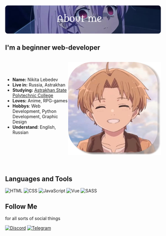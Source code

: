 <div>

![Header](https://github.com/Nicanev/Nicanev/blob/main/img/about.png)

<div>

## I'm a beginner web-developer

<br/>
<img src="https://github.com/Nicanev/Nicanev/blob/main/img/Profile-new.png" align="right" width="300" height="300" />
<br/>
<br/>

- **Name:** Nikita Lebedev
- **Live in:** Russia, Astrakhan
- **Studying:** [Astrakhan State Polytechnic College](https://www.aspc-edu.ru/)
- **Loves:** Anime, RPG-games
- **Hobbys**: Web Development, Python Development, Graphic Design
- **Understand**: English, Russian

</div>
<br/>
<br/>
<br/>
<br/>
<br/>

## Languages and Tools

![HTML](https://img.shields.io/badge/-HTML-000000?style=for-the-badge&logo=HTML5)
![CSS](https://img.shields.io/badge/-CSS-000000?style=for-the-badge&logo=CSS3&logoColor=2965F1)
![JavaScript](https://img.shields.io/badge/-JavaScript-000000?style=for-the-badge&logo=JavaScript)
![Vue](https://img.shields.io/badge/-Vue.js-000000?style=for-the-badge&logo=Vue.js)
![SASS](https://img.shields.io/badge/-SASS-000000?style=for-the-badge&logo=SASS)

## Follow Me

for all sorts of social things

[![Discord](https://img.shields.io/badge/CyberSnake%20-%237289DA.svg?&style=for-the-badge&logo=Discord&logoColor=white)](https://discordapp.com/users/349545094422069258/)
[![Telegram](https://img.shields.io/badge/LegendaryDarkLord%20-%234DA2F8.svg?&style=for-the-badge&logo=Telegram&logoColor=white)](https://t.me/LegendaryDarkLord)

</div>
